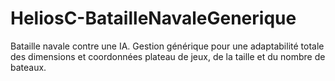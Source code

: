 # HeliosC-BatailleNavaleGenerique
Bataille navale contre une IA. Gestion générique pour une adaptabilité totale des dimensions et coordonnées plateau de jeux, de la taille et du nombre de bateaux.
